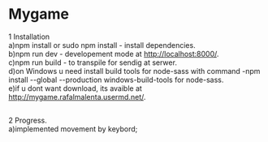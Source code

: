 # Mygame

1 Installation  
    a)npm install or sudo npm install - install dependencies.  
    b)npm run dev - developement mode at <http://localhost:8000/>.  
    c)npm run build - to transpile for sendig at serwer.    
    d)on Windows u need install build tools for node-sass with command -npm install --global --production windows-build-tools for node-sass.    
    e)if u dont want download, its avaible at <http://mygame.rafalmalenta.usermd.net/>. 

##
2 Progress.     
    a)implemented movement by keybord;
        

